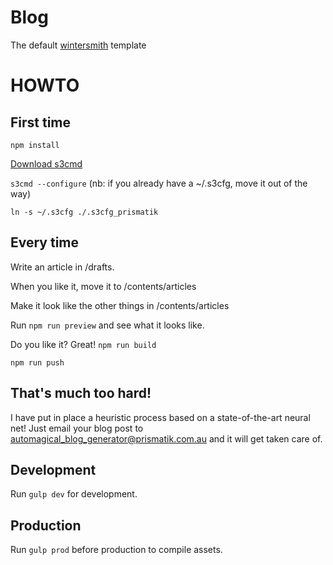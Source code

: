 
# Blog

The default [wintersmith](https://github.com/jnordberg/wintersmith) template
# HOWTO

## First time

`npm install`

[Download s3cmd](http://s3tools.org/download)

`s3cmd --configure` (nb: if you already have a ~/.s3cfg, move it out of the way)

`ln -s ~/.s3cfg ./.s3cfg_prismatik`

## Every time

Write an article in /drafts.

When you like it, move it to /contents/articles

Make it look like the other things in /contents/articles

Run `npm run preview` and see what it looks like.

Do you like it? Great! `npm run build`

`npm run push`

## That's much too hard!
I have put in place a heuristic process based on a state-of-the-art neural net! Just email your blog post to automagical_blog_generator@prismatik.com.au and it will get taken care of.

## Development

Run `gulp dev` for development.

## Production

Run `gulp prod` before production to compile assets.
